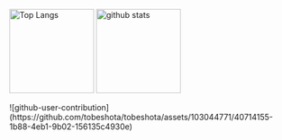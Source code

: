 <p align="left"> 
  <img alt="Top Langs" height="150px" src="https://github-readme-stats.vercel.app/api/top-langs/?username=tobeshota&layout=compact&show_icons=true&theme=onedark" />
  <img alt="github stats" height="150px" src="https://github-readme-stats.vercel.app/api?username=tobeshota&theme=onedark&show_icons=ture" />
</p>
![github-user-contribution](https://github.com/tobeshota/tobeshota/assets/103044771/40714155-1b88-4eb1-9b02-156135c4930e)
